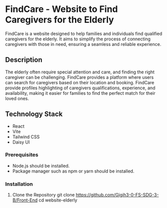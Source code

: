 # FindCare - Website to Find Caregivers for the Elderly

FindCare is a website designed to help families and individuals find qualified caregivers for the elderly. It aims to simplify the process of connecting caregivers with those in need, ensuring a seamless and reliable experience.

## Description
The elderly often require special attention and care, and finding the right caregiver can be challenging. FindCare provides a platform where users can search for caregivers based on their location and booking. FindCare provide profiles highlighting of caregivers qualifications, experience, and availability, making it easier for families to find the perfect match for their loved ones.

## Technology Stack
- React
- Vite
- Tailwind CSS
- Daisy UI

### Prerequisites

- Node.js should be installed.
- Package manager such as npm or yarn should be installed.

### Installation
1. Clone the Repository
git clone https://github.com/Gigih3-0-FS-SDG-3-B/Front-End
cd website-elderly
